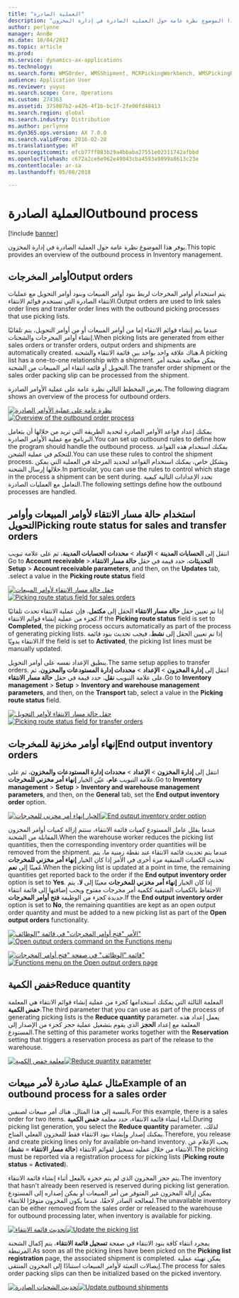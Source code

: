 ```yaml
---
title: "العملية الصادرة"
description: "يوفر هذا الموضوع نظرة عامة حول العملية الصادرة في إدارة المخزون."
author: perlynne
manager: AnnBe
ms.date: 10/04/2017
ms.topic: article
ms.prod: 
ms.service: dynamics-ax-applications
ms.technology: 
ms.search.form: WMSOrder, WMSShipment, MCRPickingWorkbench, WMSPickingRegistration, CustomFilterGroup
audience: Application User
ms.reviewer: yuyus
ms.search.scope: Core, Operations
ms.custom: 274363
ms.assetid: 375807b2-a426-4f1b-bc1f-2fe00fd48413
ms.search.region: global
ms.search.industry: Distribution
ms.author: perlynne
ms.dyn365.ops.version: AX 7.0.0
ms.search.validFrom: 2016-02-28
ms.translationtype: HT
ms.sourcegitcommit: efcb77ff883b29a4bbaba27551e02311742afbbd
ms.openlocfilehash: c672a2ce6e962e49043cba4593a9899a8613c23e
ms.contentlocale: ar-sa
ms.lasthandoff: 05/08/2018

---
```


# <a name="outbound-process"></a><span data-ttu-id="34ade-103">العملية الصادرة</span><span class="sxs-lookup"><span data-stu-id="34ade-103">Outbound process</span></span>

[!include [banner](../includes/banner.md)]

<span data-ttu-id="34ade-104">يوفر هذا الموضوع نظرة عامة حول العملية الصادرة في إدارة المخزون.</span><span class="sxs-lookup"><span data-stu-id="34ade-104">This topic provides an overview of the outbound process in Inventory management.</span></span>

## <a name="output-orders"></a><span data-ttu-id="34ade-105">أوامر المخرجات</span><span class="sxs-lookup"><span data-stu-id="34ade-105">Output orders</span></span>

<span data-ttu-id="34ade-106">يتم استخدام أوامر المخرجات لربط بنود أوامر المبيعات وبنود أوامر التحويل مع عمليات الانتقاء الصادرة التي تستخدم قوائم الانتقاء.</span><span class="sxs-lookup"><span data-stu-id="34ade-106">Output orders are used to link sales order lines and transfer order lines with the outbound picking processes that use picking lists.</span></span>

<span data-ttu-id="34ade-107">عندما يتم إنشاء قوائم الانتقاء إما من أوامر المبيعات أو من أوامر التحويل، يتم تلقائيًا إنشاء أوامر المخرجات والشحنات.</span><span class="sxs-lookup"><span data-stu-id="34ade-107">When picking lists are generated from either sales orders or transfer orders, output orders and shipments are automatically created.</span></span> <span data-ttu-id="34ade-108">هناك علاقة واحد بواحد بين قائمة الانتقاء والشحنة.</span><span class="sxs-lookup"><span data-stu-id="34ade-108">A picking list has a one-to-one relationship with a shipment.</span></span> <span data-ttu-id="34ade-109">يمكن معالجة شحنة أمر التحويل أو قائمة انتقاء أمر المبيعات من الشحنة.</span><span class="sxs-lookup"><span data-stu-id="34ade-109">The transfer order shipment or the sales order packing slip can be processed from the shipment.</span></span> 

<span data-ttu-id="34ade-110">يعرض المخطط‬ التالي نظرة عامة على عملية الأوامر الصادرة.</span><span class="sxs-lookup"><span data-stu-id="34ade-110">The following diagram shows an overview of the process for outbound orders.</span></span> 

<span data-ttu-id="34ade-111">[![نظرة عامة على عملية الأوامر الصادرة](./media/outbound-order.png)](./media/outbound-order.png)</span><span class="sxs-lookup"><span data-stu-id="34ade-111">[![Overview of the outbound order process](./media/outbound-order.png)](./media/outbound-order.png)</span></span>

<span data-ttu-id="34ade-112">يمكنك إعداد قواعد الأوامر الصادرة لتحديد الطريقة التي تريد من خلالها أن يتعامل البرنامج مع عملية الأوامر الصادرة.</span><span class="sxs-lookup"><span data-stu-id="34ade-112">You can set up outbound rules to define how the program should handle the outbound process.</span></span> <span data-ttu-id="34ade-113">يمكنك استخدام هذه القواعد للتحكم في عملية الشحن.</span><span class="sxs-lookup"><span data-stu-id="34ade-113">You can use these rules to control the shipment process.</span></span> <span data-ttu-id="34ade-114">وبشكل خاص، يمكنك استخدام القواعد لتحديد المرحلة في العملية التي يمكن خلالها إرسال الشحنة.</span><span class="sxs-lookup"><span data-stu-id="34ade-114">In particular, you can use the rules to control which stage in the process a shipment can be sent during.</span></span> <span data-ttu-id="34ade-115">تحدد الإعدادات التالية كيفية التعامل مع العمليات الصادرة.</span><span class="sxs-lookup"><span data-stu-id="34ade-115">The following settings define how the outbound processes are handled.</span></span>

## <a name="picking-route-status-for-sales-and-transfer-orders"></a><span data-ttu-id="34ade-116">استخدام حالة مسار الانتقاء لأوامر المبيعات وأوامر التحويل</span><span class="sxs-lookup"><span data-stu-id="34ade-116">Picking route status for sales and transfer orders</span></span> 

<span data-ttu-id="34ade-117">انتقل إلى **الحسابات المدينة** \> **الإعداد** \> **محددات الحسابات المدينة‬‏‫**، ثم على علامة تبويب **التحديثات**، حدد قيمة في حقل **حالة مسار الانتقاء**.</span><span class="sxs-lookup"><span data-stu-id="34ade-117">Go to **Account receivable** \> **Setup** \> **Account receivable parameters**, and then, on the **Updates** tab, select a value in the **Picking route status** field.</span></span>

<span data-ttu-id="34ade-118">[![حقل حالة مسار الانتقاء لأوامر المبيعات](./media/picking-route-status-sales-order.png)](./media/picking-route-status-sales-order.png)</span><span class="sxs-lookup"><span data-stu-id="34ade-118">[![Picking route status field for sales orders](./media/picking-route-status-sales-order.png)](./media/picking-route-status-sales-order.png)</span></span>

<span data-ttu-id="34ade-119">إذا تم تعيين حقل **حالة مسار الانتقاء** الحقل إلى **مكتمل**، فإن عملية الانتقاء تحدث تلقائيًا كجزء من عملية إنشاء قوائم الانتقاء.</span><span class="sxs-lookup"><span data-stu-id="34ade-119">If the **Picking route status** field is set to **Completed**, the picking process occurs automatically as part of the process of generating picking lists.</span></span> <span data-ttu-id="34ade-120">إذا تم تعيين الحقل إلى **نشط**، فيجب تحديث بنود قائمة الانتقاء يدويًا.</span><span class="sxs-lookup"><span data-stu-id="34ade-120">If the field is set to **Activated**, the picking list lines must be manually updated.</span></span>

<span data-ttu-id="34ade-121">ينطبق الإعداد نفسه على أوامر التحويل.</span><span class="sxs-lookup"><span data-stu-id="34ade-121">The same setup applies to transfer orders.</span></span> <span data-ttu-id="34ade-122">انتقل إلى **إدارة المخزون** \> **الإعداد** \> **محددات إدارة المستودعات والمخزون‬**، ثم على علامة التبويب **نقل**، حدد قيمة في حقل **حالة مسار الانتقاء**.</span><span class="sxs-lookup"><span data-stu-id="34ade-122">Go to **Inventory management** \> **Setup** \> **Inventory and warehouse management parameters**, and then, on the **Transport** tab, select a value in the **Picking route status** field.</span></span>

<span data-ttu-id="34ade-123">[![حقل حالة مسار الانتقاء لأوامر التحويل](./media/picking-route-status-transfer-order.png)](./media/picking-route-status-transfer-order.png)</span><span class="sxs-lookup"><span data-stu-id="34ade-123">[![Picking route status field for transfer orders](./media/picking-route-status-transfer-order.png)](./media/picking-route-status-transfer-order.png)</span></span>

## <a name="end-output-inventory-orders"></a><span data-ttu-id="34ade-124">إنهاء أوامر مخزنية للمخرجات</span><span class="sxs-lookup"><span data-stu-id="34ade-124">End output inventory orders</span></span>

<span data-ttu-id="34ade-125">انتقل إلى **إدارة المخزون** \> **الإعداد** \> **محددات إدارة المستودعات والمخزون‬**، ثم على علامة التبويب **عام**، عيّن الخيار **إنهاء أمر مخزني للمخرجات**.</span><span class="sxs-lookup"><span data-stu-id="34ade-125">Go to **Inventory management** \> **Setup** \> **Inventory and warehouse management parameters**, and then, on the **General** tab, set the **End output inventory order** option.</span></span>

<span data-ttu-id="34ade-126">[![الخيار إنهاء أمر مخزني للمخرجات](./media//end-output-inventory-order.png)](./media//end-output-inventory-order.png)</span><span class="sxs-lookup"><span data-stu-id="34ade-126">[![End output inventory order option](./media//end-output-inventory-order.png)](./media//end-output-inventory-order.png)</span></span>

<span data-ttu-id="34ade-127">عندما يقلل عامل المستودع كميات قائمة الانتقاء، ستتم إزالة كميات أوامر المخزون المقابلة من الشحنة.</span><span class="sxs-lookup"><span data-stu-id="34ade-127">When the warehouse worker reduces the picking list quantities, then the corresponding inventory order quantities will be removed from the shipment.</span></span> <span data-ttu-id="34ade-128">عندما يتم تحديث قائمة الانتقاء عند نقطة زمنية ما، يتم تحديث الكميات المتبقية مرة أخرى في الأمر إذا كان الخيار **‏‫إنهاء أمر مخزني للمخرجات‬** مُعينًا إلى **نعم**.</span><span class="sxs-lookup"><span data-stu-id="34ade-128">When the picking list is updated at a point in time, the remaining quantities get reported back to the order if the **End output inventory order** option is set to **Yes**.</span></span> <span data-ttu-id="34ade-129">إذا كان الخيار **‏‫إنهاء أمر مخزني للمخرجات‬** معينًا إلى **لا**، يتم الاحتفاظ بالكميات المتبقية ككمية أمر مخرجات مفتوح ويجب إضافتها إلى قائمة انتقاء جديدة كجزء من الوظيفة **فتح أوامر المخرجات**.</span><span class="sxs-lookup"><span data-stu-id="34ade-129">If the **End output inventory order** option is set to **No**, the remaining quantities are kept as an open output order quantity and must be added to a new picking list as part of the **Open output orders** functionality.</span></span> 

<span data-ttu-id="34ade-130">[![الأمر "فتح أوامر المخرجات" في قائمة "الوظائف"](./media/open-output-order.png)](./media/open-output-order.png)</span><span class="sxs-lookup"><span data-stu-id="34ade-130">[![Open output orders command on the Functions menu](./media/open-output-order.png)](./media/open-output-order.png)</span></span>

<span data-ttu-id="34ade-131">[![قائمة "الوظائف" في صفحة "فتح أوامر المخرجات"](./media/open-output-order-function.png)](./media/open-output-order-function.png)</span><span class="sxs-lookup"><span data-stu-id="34ade-131">[![Functions menu on the Open output orders page](./media/open-output-order-function.png)](./media/open-output-order-function.png)</span></span>

## <a name="reduce-quantity"></a><span data-ttu-id="34ade-132">خفض الكمية</span><span class="sxs-lookup"><span data-stu-id="34ade-132">Reduce quantity</span></span>

<span data-ttu-id="34ade-133">المعلمة الثالثة التي يمكنك استخدامها كجزء من عملية إنشاء قوائم الانتقاء هي المعلمة **خفض الكمية‬**.</span><span class="sxs-lookup"><span data-stu-id="34ade-133">The third parameter that you can use as part of the process of generating picking lists is the **Reduce quantity** parameter.</span></span> <span data-ttu-id="34ade-134">يعمل إعداد هذه المعلمة مع إعداد **الحجز** الذي يقوم بتشغيل عملية حجز كجزء من الإصدار إلى المستودع.</span><span class="sxs-lookup"><span data-stu-id="34ade-134">The setting of this parameter works together with the **Reservation** setting that triggers a reservation process as part of the release to the warehouse.</span></span>

<span data-ttu-id="34ade-135">[![معلمة خفض الكمية](./media/reduce-quantity.png)](./media/reduce-quantity.png)</span><span class="sxs-lookup"><span data-stu-id="34ade-135">[![Reduce quantity parameter](./media/reduce-quantity.png)](./media/reduce-quantity.png)</span></span>

## <a name="example-of-an-outbound-process-for-a-sales-order"></a><span data-ttu-id="34ade-136">مثال عملية صادرة‬ لأمر مبيعات</span><span class="sxs-lookup"><span data-stu-id="34ade-136">Example of an outbound process for a sales order</span></span>

<span data-ttu-id="34ade-137">بالنسبة إلى هذا المثال، هناك أمر مبيعات لصنفين.</span><span class="sxs-lookup"><span data-stu-id="34ade-137">For this example, there is a sales order for two items.</span></span> <span data-ttu-id="34ade-138">أثناء إنشاء قائمة الانتقاء، حدد معلمة **خفض الكمية**.</span><span class="sxs-lookup"><span data-stu-id="34ade-138">During picking list generation, you select the **Reduce quantity** parameter.</span></span> <span data-ttu-id="34ade-139">لذلك، يمكنك إصدار وإنشاء بنود الانتقاء فقط للمخزون الفعلي المتاح.</span><span class="sxs-lookup"><span data-stu-id="34ade-139">Therefore, you release and create picking lines only for available on-hand inventory.</span></span> <span data-ttu-id="34ade-140">يجب الإعلام عن الانتقاء من خلال عملية تسجيل لقوائم الانتقاء (**حالة مسار الانتقاء** = **نشط**).</span><span class="sxs-lookup"><span data-stu-id="34ade-140">The picking must be reported via a registration process for picking lists (**Picking route status** = **Activated**).</span></span>

<span data-ttu-id="34ade-141">يتم حجز المخزون الذي لم يتم حجزه بالفعل أثناء إنشاء قائمة الانتقاء.</span><span class="sxs-lookup"><span data-stu-id="34ade-141">The inventory that hasn't already been reserved is reserved during picking list generation.</span></span> <span data-ttu-id="34ade-142">يمكن إزالة المخزون غير المتوفر من أمر المبيعات أو يمكن إصداره إلى المستودع لمعالجة الصادر لاحقًا، عندما يكون المخزون متوفرًا للانتقاء.</span><span class="sxs-lookup"><span data-stu-id="34ade-142">The unavailable inventory can be either removed from the sales order or released to the warehouse for outbound processing later, when inventory is available for picking.</span></span>

<span data-ttu-id="34ade-143">[![تحديث قائمة الانتقاء](./media/update-picking-list.png)](./media/update-picking-list.png)</span><span class="sxs-lookup"><span data-stu-id="34ade-143">[![Update the picking list](./media/update-picking-list.png)](./media/update-picking-list.png)</span></span>

<span data-ttu-id="34ade-144">بمجرد انتقاء كافة بنود الانتقاء في صفحة **تسجيل قائمة الانتقاء**، يتم إكمال الشحنة المرتبطة.</span><span class="sxs-lookup"><span data-stu-id="34ade-144">As soon as all the picking lines have been picked on the **Picking list registration** page, the associated shipment is completed.</span></span> <span data-ttu-id="34ade-145">يمكن تهيئة عملية إيصالات التعبئة لأوامر المبيعات استنادًا إلى المخزون المنتقى.</span><span class="sxs-lookup"><span data-stu-id="34ade-145">The process for sales order packing slips can then be initialized based on the picked inventory.</span></span>

<span data-ttu-id="34ade-146">[![تحديث الشحنات الصادرة](./media/outbound-shipments.png)](./media/outbound-shipments.png)</span><span class="sxs-lookup"><span data-stu-id="34ade-146">[![Update outbound shipments](./media/outbound-shipments.png)](./media/outbound-shipments.png)</span></span>

